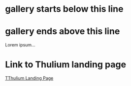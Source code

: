 <style>
  .inner {
    max-width: 1024px !important;
  }
</style>


<h1>gallery starts below this line</h1>
<script>
  function logEvent(event) {
    console.log(JSON.stringify(event));
  }
</script>
<script src="https://platzhalter.capiplayground.com/scripts/core/util/init.js"></script>
<div id="ValassisGallery" style="width: 100%" data-logEvent="logEvent"></div>

<h1>gallery ends above this line</h1>
<p>Lorem ipsum...</p>
<h1>Link to Thulium landing page</h1>
<a href="https://couponbeard.com/thulium">TThulium Landing Page</a>

